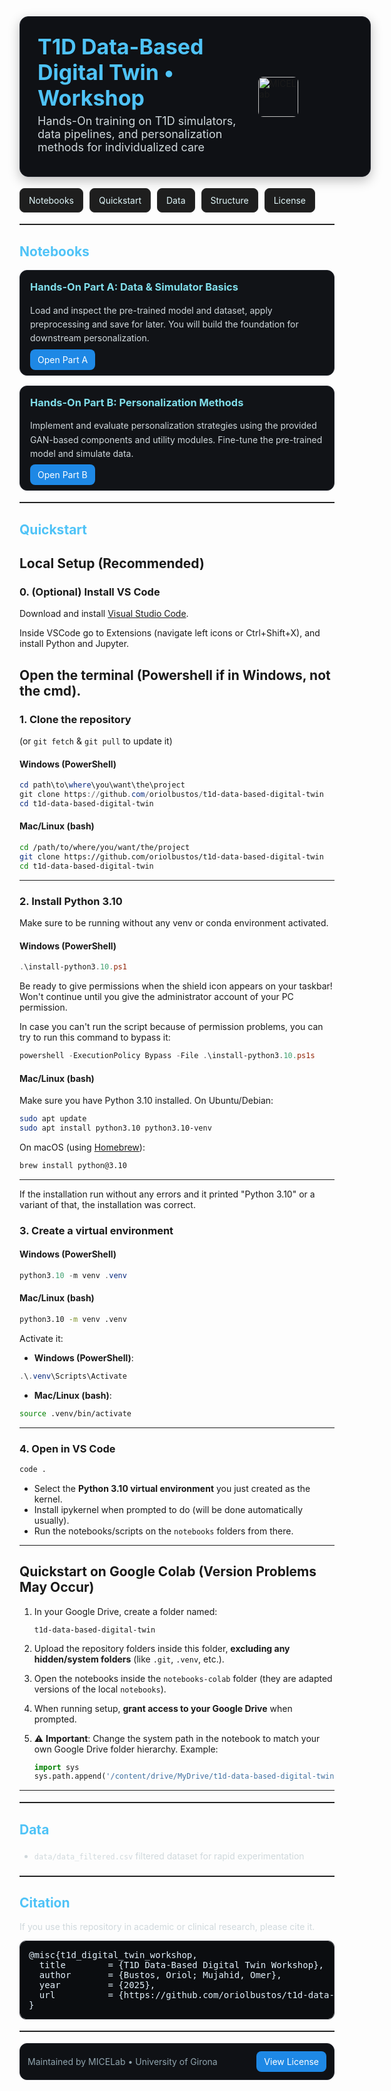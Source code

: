 <!-- README: T1D Data-Based Digital Twin Workshop (HTML-only) -->

<div style="background-color:#0f1115; padding:28px; border-radius:14px; display:table; width:100%; border:1px solid #23262e; box-shadow:0 6px 18px rgba(0,0,0,0.25);">

  <div style="display:table-cell; vertical-align:top; width:70%; padding-right:16px;">
    <h1 style="color:#4FC3F7; margin:0 0 6px 0; font-size:34px; line-height:1.2;">
      T1D Data-Based Digital Twin • Workshop
    </h1>
    <p style="font-size:18px; color:#cfd8dc; margin:0;">
      Hands-On training on T1D simulators, data pipelines, and personalization methods for individualized care
    </p>
    <p style="font-size:14px; color:#90a4ae; margin:8px 0 0 0;">
    </p>
  </div>

  <div style="display:table-cell; vertical-align:middle; text-align:left; width:30%; padding-right:20px;">
    <img src="https://micelab.udg.edu/wp-content/uploads/2022/08/MICElab-letras_png-300x119.png" alt="MICELab" style="height:64px; border-radius:8px;">
  </div>
</div>

<div style="margin-top:18px; display:flex; gap:10px; flex-wrap:wrap;">
  <a href="#notebooks" style="text-decoration:none; background:#1e1e1e; color:#e0f7fa; padding:10px 14px; border-radius:8px; border:1px solid #2c2c2c;">Notebooks</a>
  <a href="#quickstart" style="text-decoration:none; background:#1e1e1e; color:#e0f7fa; padding:10px 14px; border-radius:8px; border:1px solid #2c2c2c;">Quickstart</a>
  <a href="#data-layout" style="text-decoration:none; background:#1e1e1e; color:#e0f7fa; padding:10px 14px; border-radius:8px; border:1px solid #2c2c2c;">Data</a>
  <a href="#structure" style="text-decoration:none; background:#1e1e1e; color:#e0f7fa; padding:10px 14px; border-radius:8px; border:1px solid #2c2c2c;">Structure</a>
  <a href="LICENSE.md" style="text-decoration:none; background:#1e1e1e; color:#e0f7fa; padding:10px 14px; border-radius:8px; border:1px solid #2c2c2c;">License</a>
</div>

<hr style="border:none; border-top:1px solid #2c2c2c; margin:18px 0;">

<h2 id="notebooks" style="color:#4FC3F7;">Notebooks</h2>

<div style="display:flex; gap:16px; flex-wrap:wrap;">

  <div style="flex:1 1 360px; background:#111317; border:1px solid #23262e; border-radius:12px; padding:16px;">
    <h3 style="margin-top:0; color:#80deea;">Hands-On Part A: Data & Simulator Basics</h3>
    <p style="color:#cfd8dc; line-height:1.6;">
      Load and inspect the pre-trained model and dataset, apply preprocessing and save for later.
      You will build the foundation for downstream personalization.
    </p>
    <p style="margin:10px 0 0 0;">
      <a href="notebooks/hands-on-part-a.ipynb" style="background:#1e88e5; color:#fff; padding:8px 12px; border-radius:8px; text-decoration:none;">Open Part A</a>
    </p>
  </div>

  <div style="flex:1 1 360px; background:#111317; border:1px solid #23262e; border-radius:12px; padding:16px;">
    <h3 style="margin-top:0; color:#80deea;">Hands-On Part B: Personalization Methods</h3>
    <p style="color:#cfd8dc; line-height:1.6;">
      Implement and evaluate personalization strategies using the provided GAN-based components and utility modules. Fine-tune the pre-trained model and simulate data.
    </p>
    <p style="margin:10px 0 0 0;">
      <a href="notebooks/hands-on-part-b.ipynb" style="background:#1e88e5; color:#fff; padding:8px 12px; border-radius:8px; text-decoration:none;">Open Part B</a>
    </p>
  </div>

</div>

<hr style="border:none; border-top:1px solid #2c2c2c; margin:18px 0;">


<h2 id="quickstart" style="color:#4FC3F7;">Quickstart</h2>

## Local Setup (Recommended)

### 0. (Optional) Install VS Code
Download and install [Visual Studio Code](https://code.visualstudio.com/).

Inside VSCode go to Extensions (navigate left icons or Ctrl+Shift+X), and install Python and Jupyter.

Open the terminal (Powershell if in Windows, not the cmd).
---

### 1. Clone the repository

(or `git fetch` & `git pull` to update it)

#### Windows (PowerShell)
```powershell
cd path\to\where\you\want\the\project
git clone https://github.com/oriolbustos/t1d-data-based-digital-twin
cd t1d-data-based-digital-twin
```

#### Mac/Linux (bash)
```bash
cd /path/to/where/you/want/the/project
git clone https://github.com/oriolbustos/t1d-data-based-digital-twin
cd t1d-data-based-digital-twin
```

---

### 2. Install Python 3.10
Make sure to be running without any venv or conda environment activated.

#### Windows (PowerShell)
```powershell
.\install-python3.10.ps1
```
Be ready to give permissions when the shield icon appears on your taskbar! Won't continue until you give the administrator account of your PC permission.

In case you can't run the script because of permission problems, you can try to run this command to bypass it:

```powershell
powershell -ExecutionPolicy Bypass -File .\install-python3.10.ps1s
```

#### Mac/Linux (bash)
Make sure you have Python 3.10 installed. On Ubuntu/Debian:
```bash
sudo apt update
sudo apt install python3.10 python3.10-venv
```

On macOS (using [Homebrew](https://brew.sh/)):
```bash
brew install python@3.10
```

---

If the installation run without any errors and it printed "Python 3.10" or a variant of that, the installation was correct.

### 3. Create a virtual environment

#### Windows (PowerShell)
```powershell
python3.10 -m venv .venv
```

#### Mac/Linux (bash)
```bash
python3.10 -m venv .venv
```

Activate it:

- **Windows (PowerShell)**:
```powershell
.\.venv\Scripts\Activate
```

- **Mac/Linux (bash)**:
```bash
source .venv/bin/activate
```

---

### 4. Open in VS Code
```bash
code .
```

- Select the **Python 3.10 virtual environment** you just created as the kernel.
- Install ipykernel when prompted to do (will be done automatically usually).
- Run the notebooks/scripts on the `notebooks` folders from there.

---

## Quickstart on Google Colab (Version Problems May Occur)

1. In your Google Drive, create a folder named:
   ```
   t1d-data-based-digital-twin
   ```

2. Upload the repository folders inside this folder, **excluding any hidden/system folders** (like `.git`, `.venv`, etc.).

3. Open the notebooks inside the `notebooks-colab` folder (they are adapted versions of the local `notebooks`).

4. When running setup, **grant access to your Google Drive** when prompted.

5. ⚠️ **Important**: Change the system path in the notebook to match your own Google Drive folder hierarchy.
   Example:
   ```python
   import sys
   sys.path.append('/content/drive/MyDrive/t1d-data-based-digital-twin')
   ```

---

<hr style="border:none; border-top:1px solid #2c2c2c; margin:18px 0;">

<h2 id="data-layout" style="color:#4FC3F7;">Data</h2>
<ul style="color:#cfd8dc; line-height:1.8;">
  <li><code>data/data_filtered.csv</code> filtered dataset for rapid experimentation</li>
</ul>

<hr style="border:none; border-top:1px solid #2c2c2c; margin:18px 0;">

<h2 id="citation" style="color:#4FC3F7;">Citation</h2>
<p style="color:#cfd8dc;">If you use this repository in academic or clinical research, please cite it.</p>

<pre style="background:#0b0d10; color:#e3f2fd; padding:14px; border-radius:10px; border:1px solid #23262e; overflow:auto;">
@misc{t1d_digital_twin_workshop,
  title        = {T1D Data-Based Digital Twin Workshop},
  author       = {Bustos, Oriol; Mujahid, Omer},
  year         = {2025},
  url          = {https://github.com/oriolbustos/t1d-data-based-digital-twin}
}
</pre>

<hr style="border:none; border-top:1px solid #2c2c2c; margin:18px 0;">

<div style="margin-top:16px; background:#0f1115; border:1px solid #23262e; border-radius:12px; padding:12px; display:flex; align-items:center; justify-content:space-between;">
  <span style="color:#90a4ae;">Maintained by MICELab • University of Girona</span>
  <a href="LICENSE.md" style="text-decoration:none; background:#1e88e5; color:#fff; padding:8px 12px; border-radius:8px;">View License</a>
</div>
